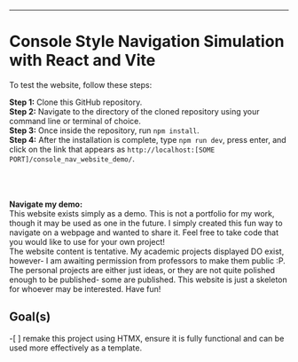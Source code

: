 <hr>
<h1>Console Style Navigation Simulation with React and Vite</h1>
<p>To test the website, follow these steps:</p>
<p><strong>Step 1:</strong> Clone this GitHub repository.<br>
<strong>Step 2:</strong> Navigate to the directory of the cloned repository using your command line or terminal of choice.
<br>
<strong>Step 3:</strong> Once inside the repository, run <code>npm install</code>.
<br>
<strong>Step 4:</strong> After the installation is complete, type <code>npm run dev</code>, press enter, and click on the link that appears as <code>http://localhost:[SOME PORT]/console_nav_website_demo/</code>.</p>
<br>
<br>
<br>
<strong>Navigate my demo:</strong> <br>
This website exists simply as a demo. This is not a portfolio for my work, though it may be used as one in the future. I simply created this fun way to navigate on a webpage and wanted to share it. Feel free to take code that you would like to use for your own project!<br>
The website content is tentative. My academic projects displayed DO exist, however- I am awaiting permission from professors to make them public :P. The personal projects are either just ideas, or they are not quite polished enough to be published- some are published. This website is just a skeleton for whoever may be interested. Have fun! <br>


<h2>Goal(s)</h2>
-[ ] remake this project using HTMX, ensure it is fully functional and can be used more effectively as a template. <br>
